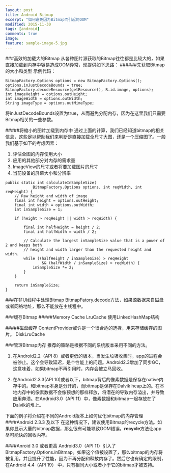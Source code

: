 ```yaml
---
layout: post
title: Android Bitmap 
excerpt: "如何避免因为Bitmap而引起的OOM"
modified: 2015-11-30
tags: [android]
comments: true
image:
feature: sample-image-5.jpg
---
```


###高效的加载大的Bitmap
从各种图片源获取的Bitmap往往都是比较大的，如果直接加载到内存中容易造成OOM异常，现提供如下思路：
######先获取Bitmap的大小和类型
示例代码：

```
BitmapFactory.Options options = new BitmapFactory.Options();
options.inJustDecodeBounds = true;
BitmapFactory.decodeResource(getResource(), R.id.image, options);
int imageHeight = options.outHeight;
int imageWidth = options.outWidth;
String imageType = options.outMimeType;
```

将inJustDecodeBounds设置为true，从而避免分配内存，因为在这里我们只需要Bitmap相关的一些参数。

#####将缩小的图片加载到内存中
通过上面的计算，我们已经知道bitmap的相关信息，这些足以帮助我们来判断是直接加载全尺寸大图，还是一个压缩图了。一般我们基于如下的考虑因素：

1. 评估全图的内存使用大小
2. 应用的其他部分对内存的需求量
3. ImageView的尺寸或者将要加载图片的尺寸
4. 当前设备的屏幕大小和分辨率

```
public static int calculateInSampleSize(
            BitmapFactory.Options options, int reqWidth, int reqHeight) {
    // Raw height and width of image
    final int height = options.outHeight;
    final int width = options.outWidth;
    int inSampleSize = 1;

    if (height > reqHeight || width > reqWidth) {

        final int halfHeight = height / 2;
        final int halfWidth = width / 2;

        // Calculate the largest inSampleSize value that is a power of 2 and keeps both
        // height and width larger than the requested height and width.
        while ((halfHeight / inSampleSize) > reqHeight
                && (halfWidth / inSampleSize) > reqWidth) {
            inSampleSize *= 2;
        }
    }

    return inSampleSize;
}
```


###在非UI线程中处理Bitmap
BitmapFatory.decode方法，如果源数据来自磁盘或者网络地址，那么不能放在主线程中。

###缓存Bitmap
#####Memory Cache
LruCache 使用LinkedHashMap结构

#####磁盘缓存
ContentProvider或许是一个很合适的选择，用来存储缓存的图片。
DiskLruCache

###管理Bitmap内存
推荐的策略是根据不同的系统版本采用不同的方法。

1.	在Android2.2（API 8）或者更低的版本，当发生垃圾收集时，app的进程会被停止。这个会导致延迟，是个性能上的问题。Android2.3增加了同步GC，这意味着，如果bitmap不再引用时，内存会被立马回收。

2.	在Android2.3.3(API 10)或者以下，bitmap背后的像素数据是保存在native内存中的。和bitmap本身是分开的，而bitmap是保存在Dalvik heap上的。在本地内存中的像素数据不会像预想的那样释放，将潜在的导致内存溢出，并导致应用奔溃。在Android3.0（API 11）中，像素数据和bitmap一起存放在了Dalvik的堆上。

下面的例子将介绍在不同的Android版本上如何优化bitmap的内存管理
####Android 2.3.3 及以下
在这种情况下，建议使用Bitmap的recycle方法。如果你显示大量的bitmap数据，那么很有可能导致OOM错误。**recycle**方法让app尽可能快的回收内存。

####Anroid 3.0 或者更高
Android3.0（API 11）引入了BitmapFactory.Options.inBitmap。如果这个值被设置了，那么bitmap的内存将被复用，并且提升了性能，因为不再分配和释放内存了。然后它也有确定的限制，在Android 4.4（API 19） 中，只有相同大小或者小于它的bitmap才被支持。


